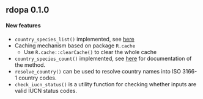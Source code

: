 ## rdopa 0.1.0

#### New features

+ `country_species_list()` implemented, see [here](http://dopa-services.jrc.ec.europa.eu/services/especies/get_country_species_list) 
+ Caching mechanism based on package `R.cache`
  - Use `R.cache::clearCache()` to clear the whole cache
+ `country_species_count()` implemented, see [here](http://dopa-services.jrc.ec.europa.eu/services/especies/get_country_species_count) 
for documentation of the method.
+ `resolve_country()` can be used to resolve country names into ISO 3166-1 
country codes.
+ `check_iucn_status()` is a utility function for checking whether inputs are valid IUCN status codes.
